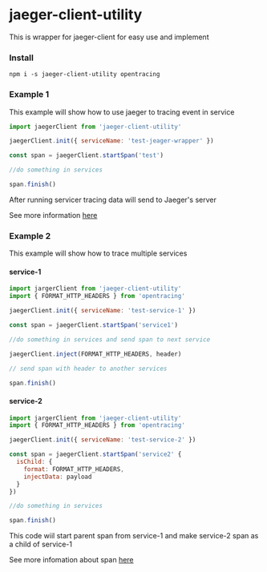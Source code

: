 # jaeger-client-utility

This is wrapper for jaeger-client for easy use and implement

### Install

`npm i -s jaeger-client-utility opentracing`

### Example 1

This example will show how to use jaeger to tracing event in service

```javascript
import jaegerClient from 'jaeger-client-utility'

jaegerClient.init({ serviceName: 'test-jeager-wrapper' })

const span = jaegerClient.startSpan('test')

//do something in services

span.finish()
```

After running servicer tracing data will send to Jaeger's server

See more information [here](https://www.jaegertracing.io/docs/1.10/architecture/)

### Example 2

This example will show how to trace multiple services

#### service-1

```javascript
import jargerClient from 'jaeger-client-utility'
import { FORMAT_HTTP_HEADERS } from 'opentracing'

jaegerClient.init({ serviceName: 'test-service-1' })

const span = jaegerClient.startSpan('service1')

//do something in services and send span to next service

jaegerClient.inject(FORMAT_HTTP_HEADERS, header)

// send span with header to another services

span.finish()
```

#### service-2

```javascript
import jargerClient from 'jaeger-client-utility'
import { FORMAT_HTTP_HEADERS } from 'opentracing'

jaegerClient.init({ serviceName: 'test-service-2' })

const span = jaegerClient.startSpan('service2' {
  isChild: {
    format: FORMAT_HTTP_HEADERS,
    injectData: payload
  }
})

//do something in services

span.finish()
```
This code wiil start parent span from service-1 and make service-2 span as a child of service-1

See more infomation about span [here](https://opentracing.io/specification/)